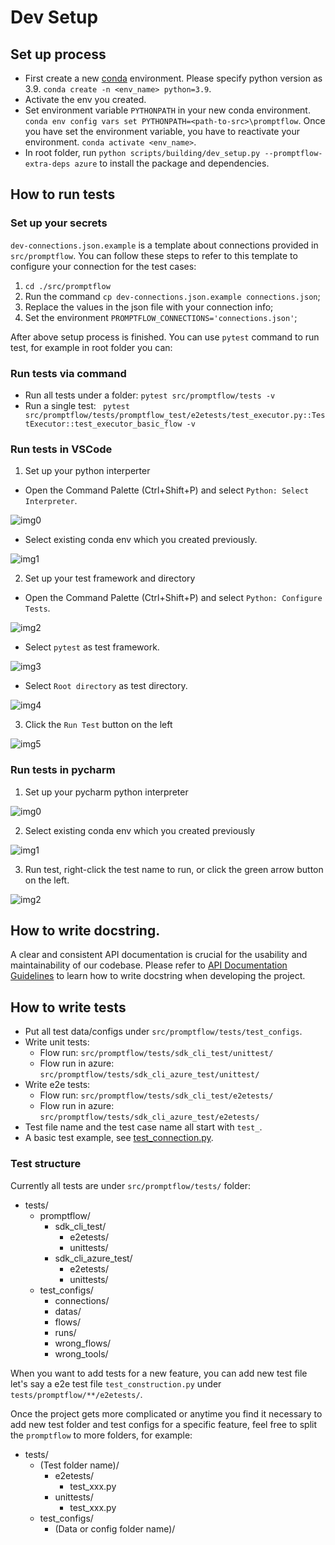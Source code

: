 # Dev Setup

## Set up process

- First create a new [conda](https://conda.io/projects/conda/en/latest/user-guide/getting-started.html) environment. Please specify python version as 3.9.
  `conda create -n <env_name> python=3.9`.
- Activate the env you created.
- Set environment variable `PYTHONPATH` in your new conda environment.
  `conda env config vars set PYTHONPATH=<path-to-src>\promptflow`.
  Once you have set the environment variable, you have to reactivate your environment.
  `conda activate <env_name>`.
- In root folder, run `python scripts/building/dev_setup.py --promptflow-extra-deps azure` to install the package and dependencies.

## How to run tests

### Set up your secrets

`dev-connections.json.example` is a template about connections provided in `src/promptflow`. You can follow these steps to refer to this template to configure your connection for the test cases:
1. `cd ./src/promptflow`
2. Run the command `cp dev-connections.json.example connections.json`;
3. Replace the values in the json file with your connection info;
4. Set the environment `PROMPTFLOW_CONNECTIONS='connections.json'`;

After above setup process is finished. You can use `pytest` command to run test, for example in root folder you can:

### Run tests via command

- Run all tests under a folder: `pytest src/promptflow/tests -v`
- Run a single test: ` pytest src/promptflow/tests/promptflow_test/e2etests/test_executor.py::TestExecutor::test_executor_basic_flow -v`

### Run tests in VSCode

1. Set up your python interperter

- Open the Command Palette (Ctrl+Shift+P) and select `Python: Select Interpreter`.

![img0](../media/dev_setup/set_up_vscode_0.png)

- Select existing conda env which you created previously.

![img1](../media/dev_setup/set_up_vscode_1.png)

2. Set up your test framework and directory

- Open the Command Palette (Ctrl+Shift+P) and select `Python: Configure Tests`.

![img2](../media/dev_setup/set_up_vscode_2.png)

- Select `pytest` as test framework.

![img3](../media/dev_setup/set_up_vscode_3.png)

- Select `Root directory` as test directory.

![img4](../media/dev_setup/set_up_vscode_4.png)

3. Click the `Run Test` button on the left

![img5](../media/dev_setup/set_up_vscode_5.png)

### Run tests in pycharm

1. Set up your pycharm python interpreter

![img0](../media/dev_setup/set_up_pycharm_0.png)

2. Select existing conda env which you created previously

![img1](../media/dev_setup/set_up_pycharm_1.png)

3. Run test, right-click the test name to run, or click the green arrow button on the left.

![img2](../media/dev_setup/set_up_pycharm_2.png)

## How to write docstring.

A clear and consistent API documentation is crucial for the usability and maintainability of our codebase. Please refer to [API Documentation Guidelines](./documentation_guidelines.md) to learn how to write docstring when developing the project.

## How to write tests

- Put all test data/configs under `src/promptflow/tests/test_configs`.
- Write unit tests:
  - Flow run: `src/promptflow/tests/sdk_cli_test/unittest/`
  - Flow run in azure: `src/promptflow/tests/sdk_cli_azure_test/unittest/`
- Write e2e tests:
  - Flow run: `src/promptflow/tests/sdk_cli_test/e2etests/`
  - Flow run in azure: `src/promptflow/tests/sdk_cli_azure_test/e2etests/`
- Test file name and the test case name all start with `test_`.
- A basic test example, see [test_connection.py](../../src/promptflow/tests/sdk_cli_test/e2etests/test_connection.py).

### Test structure

Currently all tests are under `src/promptflow/tests/` folder:

- tests/
  - promptflow/
    - sdk_cli_test/
      - e2etests/
      - unittests/
    - sdk_cli_azure_test/
      - e2etests/
      - unittests/
  - test_configs/
    - connections/
    - datas/
    - flows/
    - runs/
    - wrong_flows/
    - wrong_tools/

When you want to add tests for a new feature, you can add new test file let's say a e2e test file `test_construction.py`
under `tests/promptflow/**/e2etests/`.

Once the project gets more complicated or anytime you find it necessary to add new test folder and test configs for
a specific feature, feel free to split the `promptflow` to more folders, for example:

- tests/
  - (Test folder name)/
    - e2etests/
      - test_xxx.py
    - unittests/
      - test_xxx.py
  - test_configs/
    - (Data or config folder name)/

